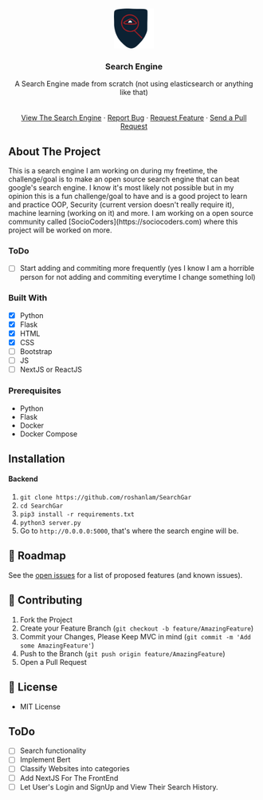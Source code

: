 <br />
<p align="center">
  <a href="https://github.com/roshanlam/HonorsPy/">
    <img src="./SearchItLogo.png" alt="Logo" width="80" height="80">
  </a>

  <h3 align="center">Search Engine</h3>
  <p align="center">
    A Search Engine made from scratch (not using elasticsearch or anything like that) 
    <br />
    <br />
    <br />
    <a href="">View The Search Engine</a>
    ·
    <a href="https://github.com/roshanlam/SearchGar/issues">Report Bug</a>
    ·
    <a href="https://github.com/roshanlam/SearchGar/issues">Request Feature</a>
    ·
    <a href="https://github.com/roshanlam/SearchGar/pulls">Send a Pull Request</a>
  </p>
  
<h2> About The Project </h2>
This is a search engine I am working on during my freetime, the challenge/goal is to make an open source search engine that can beat google's search engine. I know it's most likely not possible but in my opinion this is a fun challenge/goal to have and is a good project to learn and practice OOP, Security (current version doesn't really require it), machine learning (working on it) and more. I am working on a open source community called [SocioCoders](https://sociocoders.com) where this project will be worked on more. 

### ToDo
- [ ] Start adding and commiting more frequently (yes I know I am a horrible person for not adding and commiting everytime I change something lol)

### Built With
- [x] Python
- [x] Flask
- [x] HTML
- [x] CSS
- [ ] Bootstrap
- [ ] JS
- [ ] NextJS or ReactJS
<h3> Prerequisites </h3>

* Python
* Flask 
* Docker
* Docker Compose

## Installation

#### Backend
1. `git clone https://github.com/roshanlam/SearchGar`
2. `cd SearchGar`
3. `pip3 install -r requirements.txt`
4. `python3 server.py`
5. Go to `http://0.0.0.0:5000`, that's where the search engine will be.

<!-- ROADMAP -->
## 🚧 Roadmap

See the [open issues](https://github.com/roshanlam/SearchGar/issues) for a list of proposed features (and known issues).

<!-- CONTRIBUTING -->
## 🤝 Contributing
1. Fork the Project
2. Create your Feature Branch (`git checkout -b feature/AmazingFeature`)
3. Commit your Changes, Please Keep MVC in mind (`git commit -m 'Add some AmazingFeature'`)
4. Push to the Branch (`git push origin feature/AmazingFeature`)
5. Open a Pull Request

<!-- LICENSE -->
## 📝 License
- MIT License
  

## ToDo
- [ ] Search functionality 
- [ ] Implement Bert
- [ ] Classify Websites into categories
- [ ] Add NextJS For The FrontEnd
- [ ] Let User's Login and SignUp and View Their Search History.

